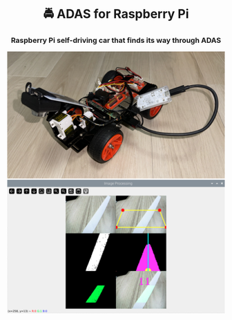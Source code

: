 <h1 align="center">🚔 ADAS for Raspberry Pi</h1>

<h3 align="center"><strong>Raspberry Pi self-driving car that finds its way through ADAS</strong></h3>

![main](https://raw.githubusercontent.com/DEVHEE/pi-adas/main/readme/img/main.jpg)
![run](https://raw.githubusercontent.com/DEVHEE/pi-adas/main/readme/img/run.png)